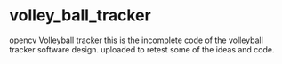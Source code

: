 # volley_ball_tracker
opencv Volleyball tracker 
this is the incomplete code of the volleyball tracker software design. uploaded to retest some of the ideas and code.
